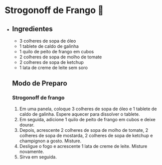 ﻿# Strogonoff de Frango :chicken:

+ ## Ingredientes

  

  + 3 colheres de sopa de óleo

  - 1 tablete de caldo de galinha
  - 1 quilo de peito de frango em cubos
  - 2 colheres de sopa de molho de tomate
  - 2 colheres de sopa de ketchup
  - 1 lata de creme de leite sem soro

  

  ## Modo de Preparo

  ### Strogonoff de frango

  

  

  1. Em uma panela, coloque 3 colheres de sopa de óleo e 1 tablete de caldo de galinha. Espere aquecer para dissolver o tablete.
  2. Em seguida, adicione 1 quilo de peito de frango em cubos e deixe dourar.
  3. Depois, acrescente 2 colheres de sopa de molho de tomate, 2 colheres de sopa de mostarda, 2 colheres de sopa de ketchup e champignon a gosto. Misture.
  4. Desligue o fogo e acrescente 1 lata de creme de leite. Misture novamente.
  5. Sirva em seguida.

  

  

  









